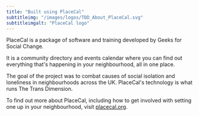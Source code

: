 ```yaml
---
title: "Built using PlaceCal"
subtitleimg: "/images/logos/TDD_About_PlaceCal.svg"
subtitleimgalt: "PlaceCal logo"
---
```


PlaceCal is a package of software and training developed by Geeks for Social Change.

It is a community directory and events calendar where you can find out everything that's happening in your neighbourhood, all in one place.

The goal of the project was to combat causes of social isolation and loneliness in neighbourhoods across the UK. PlaceCal's technology is what runs The Trans Dimension.

To find out more about PlaceCal, including how to get involved with setting one up in your neighbourhood, visit [placecal.org](https://placecal.org).
